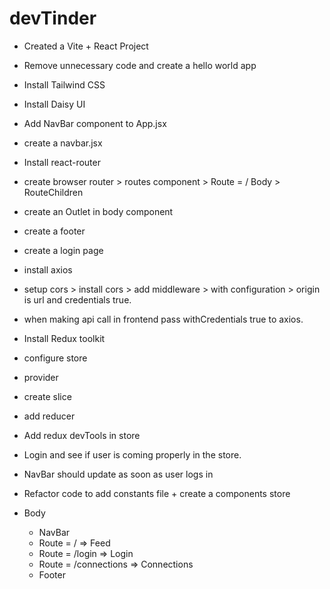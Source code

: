 # devTinder 

- Created a Vite + React Project 
- Remove unnecessary code and create a hello world app 
- Install Tailwind CSS 
- Install Daisy UI 
- Add NavBar component to App.jsx
- create a navbar.jsx
- Install react-router
- create browser router > routes component > Route = / Body > RouteChildren 
- create an Outlet in body component
- create a footer

- create a login page 
- install axios
- setup cors > install cors > add middleware > with configuration > origin is url and credentials true.
- when making api call in frontend pass withCredentials true to axios.
- Install Redux toolkit
- configure store 
- provider 
- create slice 
- add reducer 
- Add redux devTools in store 
- Login and see if user is coming properly in the store.
- NavBar should update as soon as user logs in
- Refactor code to add constants file + create a components store

- Body
    - NavBar
    - Route = / => Feed 
    - Route = /login => Login
    - Route = /connections => Connections 
    - Footer 